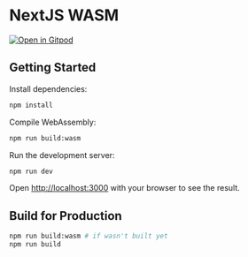 # NextJS WASM

[![Open in Gitpod](https://gitpod.io/button/open-in-gitpod.svg)](https://gitpod.io/#https://github.com/satelllte/tinyraytracer-rust)

## Getting Started

Install dependencies:

```bash
npm install
```

Compile WebAssembly:

```bash
npm run build:wasm
```

Run the development server:

```bash
npm run dev
```

Open [http://localhost:3000](http://localhost:3000) with your browser to see the result.

## Build for Production

```bash
npm run build:wasm # if wasn't built yet
npm run build
```
